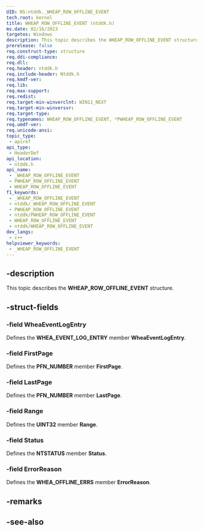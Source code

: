 ```yaml
---
UID: NS:ntddk._WHEAP_ROW_OFFLINE_EVENT
tech.root: kernel
title: WHEAP_ROW_OFFLINE_EVENT (ntddk.h)
ms.date: 02/16/2023
targetos: Windows
description: This topic describes the WHEAP_ROW_OFFLINE_EVENT structure.
prerelease: false
req.construct-type: structure
req.ddi-compliance: 
req.dll: 
req.header: ntddk.h
req.include-header: Ntddk.h
req.kmdf-ver: 
req.lib: 
req.max-support: 
req.redist: 
req.target-min-winverclnt: WIN11_NEXT
req.target-min-winversvr: 
req.target-type: 
req.typenames: WHEAP_ROW_OFFLINE_EVENT, *PWHEAP_ROW_OFFLINE_EVENT
req.umdf-ver: 
req.unicode-ansi: 
topic_type:
 - apiref
api_type:
 - HeaderDef
api_location:
 - ntddk.h
api_name:
 - _WHEAP_ROW_OFFLINE_EVENT
 - PWHEAP_ROW_OFFLINE_EVENT
 - WHEAP_ROW_OFFLINE_EVENT
f1_keywords:
 - _WHEAP_ROW_OFFLINE_EVENT
 - ntddk/_WHEAP_ROW_OFFLINE_EVENT
 - PWHEAP_ROW_OFFLINE_EVENT
 - ntddk/PWHEAP_ROW_OFFLINE_EVENT
 - WHEAP_ROW_OFFLINE_EVENT
 - ntddk/WHEAP_ROW_OFFLINE_EVENT
dev_langs:
 - c++
helpviewer_keywords:
 - _WHEAP_ROW_OFFLINE_EVENT
---
```


## -description

This topic describes the **WHEAP_ROW_OFFLINE_EVENT** structure.

## -struct-fields

### -field WheaEventLogEntry

Defines the **WHEA_EVENT_LOG_ENTRY** member **WheaEventLogEntry**.

### -field FirstPage

Defines the **PFN_NUMBER** member **FirstPage**.

### -field LastPage

Defines the **PFN_NUMBER** member **LastPage**.

### -field Range

Defines the **UINT32** member **Range**.

### -field Status

Defines the **NTSTATUS** member **Status**.

### -field ErrorReason

Defines the **WHEA_OFFLINE_ERRS** member **ErrorReason**.

## -remarks

## -see-also
